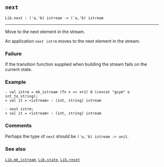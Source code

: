 ## `next`

``` hol4
Lib.next : ('a,'b) istream -> ('a,'b) istream
```

------------------------------------------------------------------------

Move to the next element in the stream.

An application `next istrm` moves to the next element in the stream.

### Failure

If the transition function supplied when building the stream fails on
the current state.

### Example

``` hol4
- val istrm = mk_istream (fn x => x+1) 0 (concat "gsym" o int_to_string);
> val it = <istream> : (int, string) istream

- next istrm;
> val it = <istream> : (int, string) istream
```

### Comments

Perhaps the type of `next` should be `('a,'b) istream -> unit`.

### See also

[`Lib.mk_istream`](#Lib.mk_istream), [`Lib.state`](#Lib.state),
[`Lib.reset`](#Lib.reset)
